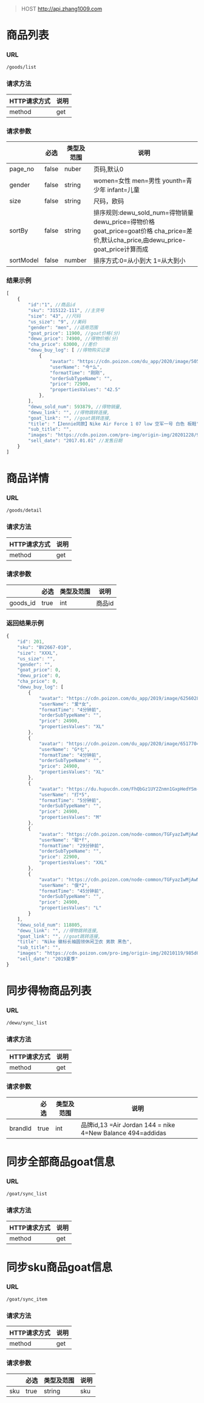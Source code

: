 > HOST http://api.zhang1009.com


商品列表
======================
### URL

`/goods/list`

### 请求方法
| HTTP请求方式 | 说明 |
| ----- | ----- |
| method | get | 

### 请求参数
|    | 必选 | 类型及范围 | 说明 |
| ----- | ----- | ------- | ---------- |
| page_no | false | nuber | 页码,默认0 |
| gender | false | string | women=女性 men=男性 younth=青少年 infant=儿童 |
| size | false | string | 尺码，欧码 |
| sortBy | false | string | 排序规则:dewu_sold_num=得物销量 dewu_price=得物价格 goat_price=goat价格 cha_price=差价,默认cha_price,由dewu_price-goat_price计算而成 |
| sortModel | false | number | 排序方式:0=从小到大 1=从大到小 |

### 结果示例
```   js
[
    {
        "id":"1", //商品id
        "sku": "315122-111", //主货号
        "size": "43", //尺码
        "us_size": "9", //美码
        "gender": "men", //适用范围
        "goat_price": 11900, //goat价格(分)
        "dewu_price": 74900, //得物价格(分)
        "cha_price": 63000, //差价
        "dewu_buy_log": [ //得物购买记录
            {
                "avatar": "https://cdn.poizon.com/du_app/2020/image/50574925_byte91265byte_f846ef977e463f79adf65efd42874789_iOS_w828h828.jpg?imageView2/2/w/50/h/50",
                "userName": "今*么",
                "formatTime": "刚刚",
                "orderSubTypeName": "",
                "price": 72900,
                "propertiesValues": "42.5"
            },
        ],
        "dewu_sold_num": 593879, //得物销量,
        "dewu_link": "", //得物跳转连接,
        "goat_link": "", //goat跳转连接,
        "title": "【Jennie同款】Nike Air Force 1 07 low 空军一号 白色 板鞋", //标题
        "sub_title": "",
        "images": "https://cdn.poizon.com/pro-img/origin-img/20201228/9ba0d5f565f647c88f4885ee3921a082.jpg",
        "sell_date": "2017.01.01" //发售日期
    }
]
```


商品详情
======================
### URL

`/goods/detail`

### 请求方法
| HTTP请求方式 | 说明 |
| ----- | ----- |
| method | get | 

### 请求参数
|    | 必选 | 类型及范围 | 说明 |
| ----- | ----- | ------- | ---------- |
| goods_id | true | int | 商品id |

### 返回结果示例
```   js
{
    "id": 201,
    "sku": "BV2667-010",
    "size": "XXXL",
    "us_size": "",
    "gender": "",
    "goat_price": 0,
    "dewu_price": 0,
    "cha_price": 0,
    "dewu_buy_log": [
        {
            "avatar": "https://cdn.poizon.com/du_app/2019/image/62560283_byte88212byte_eb6f472c09b74ecfbac79a68eed25af7_iOS_w750h750.jpg?imageView2/2/w/50/h/50",
            "userName": "爱*女",
            "formatTime": "4分钟前",
            "orderSubTypeName": "",
            "price": 24900,
            "propertiesValues": "XL"
        },
        {
            "avatar": "https://cdn.poizon.com/du_app/2020/image/65177046_byte192371byte_deb88196070fed74d1eff7cf9ec19943_iOS_w1125h1125.jpg?imageView2/2/w/50/h/50",
            "userName": "G*七",
            "formatTime": "4分钟前",
            "orderSubTypeName": "",
            "price": 24900,
            "propertiesValues": "XL"
        },
        {
            "avatar": "https://du.hupucdn.com/FhQbGz1UY2Znmn1GxpHedYSm-AWV?imageView2/2/w/50/h/50",
            "userName": "打*5",
            "formatTime": "5分钟前",
            "orderSubTypeName": "",
            "price": 24900,
            "propertiesValues": "M"
        },
        {
            "avatar": "https://cdn.poizon.com/node-common/TGFyazIwMjAwMzIwLTE4MzQ0OA==.png?imageView2/2/w/50/h/50",
            "userName": "聪*f",
            "formatTime": "29分钟前",
            "orderSubTypeName": "",
            "price": 22900,
            "propertiesValues": "XXL"
        },
        {
            "avatar": "https://cdn.poizon.com/node-common/TGFyazIwMjAwMzIwLTE4MzQ0OA==.png?imageView2/2/w/50/h/50",
            "userName": "俊*2",
            "formatTime": "45分钟前",
            "orderSubTypeName": "",
            "price": 24900,
            "propertiesValues": "L"
        }
    ],
    "dewu_sold_num": 118805,
    "dewu_link": "", //得物跳转连接,
    "goat_link": "", //goat跳转连接,
    "title": "Nike 徽标长袖圆领休闲卫衣 男款 黑色",
    "sub_title": "",
    "images": "https://cdn.poizon.com/pro-img/origin-img/20210119/985d0cd2caac4a75abfa3e7cb7327ef2.jpg",
    "sell_date": "2019夏季"
}
```


同步得物商品列表
======================
### URL

`/dewu/sync_list`

### 请求方法
| HTTP请求方式 | 说明 |
| ----- | ----- |
| method | get | 

### 请求参数
|    | 必选 | 类型及范围 | 说明 |
| ----- | ----- | ------- | ---------- |
| brandId | true | int | 品牌id,13 =Air Jordan 144 = nike  4=New Balance 494=addidas |


同步全部商品goat信息
======================
### URL

`/goat/sync_list`

### 请求方法
| HTTP请求方式 | 说明 |
| ----- | ----- |
| method | get | 


同步sku商品goat信息
======================
### URL

`/goat/sync_item`

### 请求方法
| HTTP请求方式 | 说明 |
| ----- | ----- |
| method | get | 

### 请求参数
|    | 必选 | 类型及范围 | 说明 |
| ----- | ----- | ------- | ---------- |
| sku | true | string | sku |